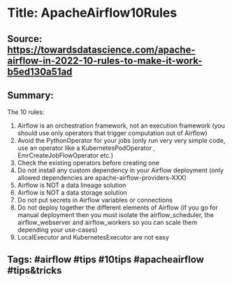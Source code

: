 # Title: ApacheAirflow10Rules
## Source: https://towardsdatascience.com/apache-airflow-in-2022-10-rules-to-make-it-work-b5ed130a51ad 
## Summary: 

The 10 rules:
1. Airflow is an orchestration framework, not an execution framework (you should use only operators that trigger computation out of Airflow)
1. Avoid the PythonOperator for your jobs (only run very very simple code, use an operator like a KubernetesPodOperator , EmrCreateJobFlowOperator etc.)
1. Check the existing operators before creating one
1. Do not install any custom dependency in your Airflow deployment (only allowed dependencies are apache-airflow-providers-XXX)
1. Airflow is NOT a data lineage solution
1. Airflow is NOT a data storage solution
1. Do not put secrets in Airflow variables or connections
1. Do not deploy together the different elements of Airflow (if you go for manual deployment then you must isolate the airflow_scheduler, the airflow_webserver and airflow_workers so you can scale them depending your use-cases)
1. LocalExecutor and KubernetesExecutor are not easy

## Tags: #airflow #tips #10tips #apacheairflow #tips&tricks 

